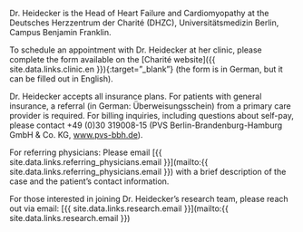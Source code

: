 Dr. Heidecker is the Head of Heart Failure and Cardiomyopathy at the Deutsches Herzzentrum der Charité (DHZC), Universitätsmedizin Berlin, Campus Benjamin Franklin.

To schedule an appointment with Dr. Heidecker at her clinic, please complete the form available on the [Charité website]({{ site.data.links.clinic.en }}){:target=”\_blank”} (the form is in German, but it can be filled out in English).

Dr. Heidecker accepts all insurance plans. For patients with general insurance, a referral (in German: Überweisungsschein) from a primary care provider is required. For billing inquiries, including questions about self-pay, please contact +49 (0)30 319008-15 (PVS Berlin-Brandenburg-Hamburg GmbH & Co. KG, www.pvs-bbh.de).

For referring physicians: Please email [{{ site.data.links.referring_physicians.email }}](mailto:{{ site.data.links.referring_physicians.email }}) with a brief description of the case and the patient’s contact information.

For those interested in joining Dr. Heidecker’s research team, please reach out via email: [{{ site.data.links.research.email }}](mailto:{{ site.data.links.research.email }})
